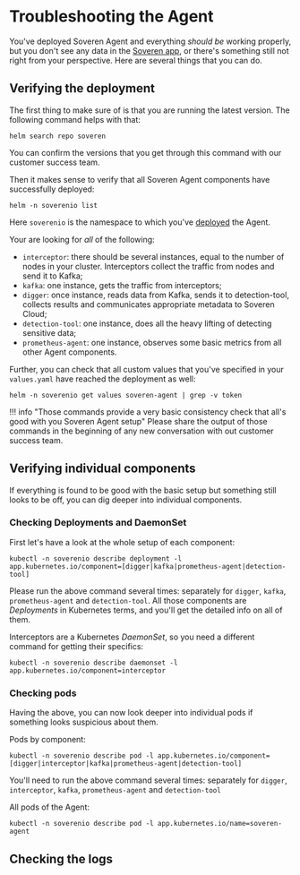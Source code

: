 # Troubleshooting the Agent

You've deployed Soveren Agent and everything _should be_ working properly, but you don't see any data in the [Soveren app](https://app.soveren.io/), or there's something still not right from your perspective. Here are several things that you can do.

## Verifying the deployment

The first thing to make sure of is that you are running the latest version. The following command helps with that:

```shell
helm search repo soveren
```

You can confirm the versions that you get through this command with our customer success team.

Then it makes sense to verify that all Soveren Agent components have successfully deployed:

```shell
helm -n soverenio list
```

Here `soverenio` is the namespace to which you've [deployed](../../getting-started/quick-start/) the Agent.

Your are looking for _all_ of the following:

* `interceptor`: there should be several instances, equal to the number of nodes in your cluster. Interceptors collect the traffic from nodes and send it to Kafka;
* `kafka`: one instance, gets the traffic from interceptors;
* `digger`: once instance, reads data from Kafka, sends it to detection-tool, collects results and communicates appropriate metadata to Soveren Cloud;
* `detection-tool`: one instance, does all the heavy lifting of detecting sensitive data;
* `prometheus-agent`: one instance, observes some basic metrics from all other Agent components.

Further, you can check that all custom values that you've specified in your `values.yaml` have reached the deployment as well:

```shell
helm -n soverenio get values soveren-agent | grep -v token
```

!!! info "Those commands provide a very basic consistency check that all's good with you Soveren Agent setup"
    Please share the output of those commands in the beginning of any new conversation with out customer success team.

## Verifying individual components

If everything is found to be good with the basic setup but something still looks to be off, you can dig deeper into individual components.

### Checking Deployments and DaemonSet

First let's have a look at the whole setup of each component:

```shell
kubectl -n soverenio describe deployment -l app.kubernetes.io/component=[digger|kafka|prometheus-agent|detection-tool]
```

Please run the above command several times: separately for `digger`, `kafka`, `prometheus-agent` and `detection-tool`. All those components are _Deployments_ in Kubernetes terms, and you'll get the detailed info on all of them.

Interceptors are a Kubernetes _DaemonSet_, so you need a different command for getting their specifics:

```shell
kubectl -n soverenio describe daemonset -l app.kubernetes.io/component=interceptor
```

### Checking pods

Having the above, you can now look deeper into individual pods if something looks suspicious about them.

Pods by component:

```shell
kubectl -n soverenio describe pod -l app.kubernetes.io/component=[digger|interceptor|kafka|prometheus-agent|detection-tool]
```

You'll need to run the above command several times: separately for `digger`, `interceptor`, `kafka`, `prometheus-agent` and `detection-tool`

All pods of the Agent:

```shell
kubectl -n soverenio describe pod -l app.kubernetes.io/name=soveren-agent
```

## Checking the logs
